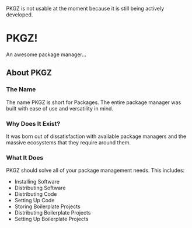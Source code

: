 PKGZ is not usable at the moment because it is still being actively developed.

# PKGZ!
An awesome package manager... 
## About PKGZ
### The Name
The name PKGZ is short for Packages. The entire package manager was built with ease of use and versatility in mind.
### Why Does It Exist?
It was born out of dissatisfaction with available package managers and the massive ecosystems that they require around them.
### What It Does
PKGZ should solve all of your package management needs. This includes:
* Installing Software
* Distributing Software
* Distributing Code
* Setting Up Code
* Storing Boilerplate Projects 
* Distributing Boilerplate Projects
* Setting Up Boilerplate Projects